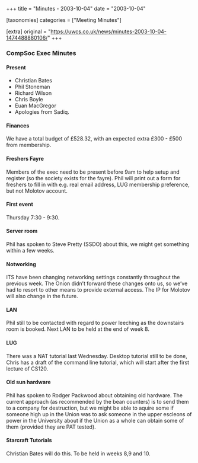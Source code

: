 +++
title = "Minutes - 2003-10-04"
date = "2003-10-04"

[taxonomies]
categories = ["Meeting Minutes"]

[extra]
original = "https://uwcs.co.uk/news/minutes-2003-10-04-1474488880106/"
+++

### CompSoc Exec Minutes

#### Present

  - Christian Bates
  - Phil Stoneman
  - Richard Wilson
  - Chris Boyle
  - Euan MacGregor
  - Apologies from Sadiq.

#### Finances

We have a total budget of £528.32, with an expected extra £300 - £500 from membership.

#### Freshers Fayre

Members of the exec need to be present before 9am to help setup and register (so the society exists for the fayre). Phil will print out a form for freshers to fill in with e.g. real email address, LUG membership preference, but not Molotov account.

#### First event

Thursday 7:30 - 9:30.

#### Server room

Phil has spoken to Steve Pretty (SSDO) about this, we might get something within a few weeks.

#### Notworking

ITS have been changing networking settings constantly throughout the previous week. The Onion didn’t forward these changes onto us, so we’ve had to resort to other means to provide external access. The IP for Molotov will also change in the future.

#### LAN

Phil still to be contacted with regard to power leeching as the downstairs room is booked. Next LAN to be held at the end of week 8.

#### LUG

There was a NAT tutorial last Wednesday. Desktop tutorial still to be done, Chris has a draft of the command line tutorial, which will start after the first lecture of CS120.

#### Old sun hardware

Phil has spoken to Rodger Packwood about obtaining old hardware. The current approach (as recommended by the bean counters) is to send them to a company for destruction, but we might be able to aquire some if someone high up in the Union was to ask someone in the upper escleons of power in the University about if the Union as a whole can obtain some of them (provided they are PAT tested).

#### Starcraft Tutorials

Christian Bates will do this. To be held in weeks 8,9 and 10.
